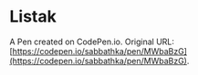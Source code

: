 # Listak

A Pen created on CodePen.io. Original URL: [https://codepen.io/sabbathka/pen/MWbaBzG](https://codepen.io/sabbathka/pen/MWbaBzG).


